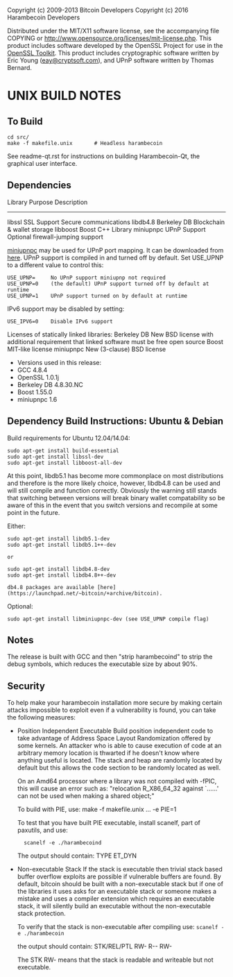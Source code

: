Copyright (c) 2009-2013 Bitcoin Developers
Copyright (c) 2016 Harambecoin Developers

Distributed under the MIT/X11 software license, see the accompanying
file COPYING or http://www.opensource.org/licenses/mit-license.php.
This product includes software developed by the OpenSSL Project for use in the [OpenSSL Toolkit](http://www.openssl.org/). This product includes
cryptographic software written by Eric Young ([eay@cryptsoft.com](mailto:eay@cryptsoft.com)), and UPnP software written by Thomas Bernard.

UNIX BUILD NOTES
====================

To Build
---------------------

	cd src/
	make -f makefile.unix		# Headless harambecoin

See readme-qt.rst for instructions on building Harambecoin-Qt, the graphical user interface.

Dependencies
---------------------

 Library     Purpose           Description
 -------     -------           -----------
 libssl      SSL Support       Secure communications
 libdb4.8    Berkeley DB       Blockchain & wallet storage
 libboost    Boost             C++ Library
 miniupnpc   UPnP Support      Optional firewall-jumping support

[miniupnpc](http://miniupnp.free.fr/) may be used for UPnP port mapping.  It can be downloaded from [here](
http://miniupnp.tuxfamily.org/files/).  UPnP support is compiled in and
turned off by default.  Set USE_UPNP to a different value to control this:

	USE_UPNP=     No UPnP support miniupnp not required
	USE_UPNP=0    (the default) UPnP support turned off by default at runtime
	USE_UPNP=1    UPnP support turned on by default at runtime

IPv6 support may be disabled by setting:

	USE_IPV6=0    Disable IPv6 support

Licenses of statically linked libraries:
 Berkeley DB   New BSD license with additional requirement that linked
               software must be free open source
 Boost         MIT-like license
 miniupnpc     New (3-clause) BSD license

- Versions used in this release:
-  GCC           4.8.4
-  OpenSSL       1.0.1j
-  Berkeley DB   4.8.30.NC
-  Boost         1.55.0
-  miniupnpc     1.6

Dependency Build Instructions: Ubuntu & Debian
----------------------------------------------
Build requirements for Ubuntu 12.04/14.04:

	sudo apt-get install build-essential
	sudo apt-get install libssl-dev
	sudo apt-get install libboost-all-dev

At this point, libdb5.1 has become more commonplace on most distributions and 
therefore is the more likely choice, however, libdb4.8 can be used and will
still compile and function correctly. Obviously the warning still stands that 
switching between versions will break binary wallet compatability so be aware of
this in the event that you switch versions and recompile at some point in the 
future.

Either:

	sudo apt-get install libdb5.1-dev
	sudo apt-get install libdb5.1++-dev
	
	or

	sudo apt-get install libdb4.8-dev
	sudo apt-get install libdb4.8++-dev
		
	db4.8 packages are available [here](https://launchpad.net/~bitcoin/+archive/bitcoin).

Optional:

	sudo apt-get install libminiupnpc-dev (see USE_UPNP compile flag)

Notes
-----
The release is built with GCC and then "strip harambecoind" to strip the debug
symbols, which reduces the executable size by about 90%.

Security
--------
To help make your harambecoin installation more secure by making certain attacks impossible to
exploit even if a vulnerability is found, you can take the following measures:

* Position Independent Executable
    Build position independent code to take advantage of Address Space Layout Randomization
    offered by some kernels. An attacker who is able to cause execution of code at an arbitrary
    memory location is thwarted if he doesn't know where anything useful is located.
    The stack and heap are randomly located by default but this allows the code section to be
    randomly located as well.

    On an Amd64 processor where a library was not compiled with -fPIC, this will cause an error
    such as: "relocation R_X86_64_32 against `......' can not be used when making a shared object;"

    To build with PIE, use:
    make -f makefile.unix ... -e PIE=1

    To test that you have built PIE executable, install scanelf, part of paxutils, and use:

    	scanelf -e ./harambecoind

    The output should contain:
     TYPE
    ET_DYN

* Non-executable Stack
    If the stack is executable then trivial stack based buffer overflow exploits are possible if
    vulnerable buffers are found. By default, bitcoin should be built with a non-executable stack
    but if one of the libraries it uses asks for an executable stack or someone makes a mistake
    and uses a compiler extension which requires an executable stack, it will silently build an
    executable without the non-executable stack protection.

    To verify that the stack is non-executable after compiling use:
    `scanelf -e ./harambecoin`

    the output should contain:
	STK/REL/PTL
	RW- R-- RW-

    The STK RW- means that the stack is readable and writeable but not executable.
